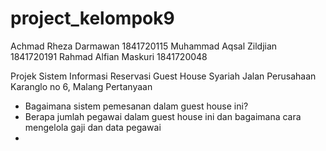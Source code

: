 # project_kelompok9
Achmad Rheza Darmawan 1841720115
Muhammad Aqsal Zildjian 1841720191
Rahmad Alfian Maskuri 1841720048


Projek Sistem Informasi Reservasi Guest House Syariah
Jalan Perusahaan Karanglo no 6, Malang
Pertanyaan
-	Bagaimana sistem pemesanan dalam guest house ini?
-	Berapa jumlah pegawai dalam guest house ini dan bagaimana cara mengelola gaji dan data pegawai
-	
